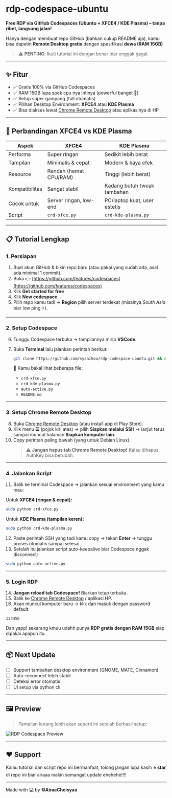 # rdp-codespace-ubuntu
**Free RDP via GitHub Codespaces (Ubuntu + XFCE4 / KDE Plasma) – tanpa ribet, langsung jalan!**  

Hanya dengan membuat repo GitHub (bahkan cukup README aja), kamu bisa dapetin **Remote Desktop gratis** dengan spesifikasi **dewa (RAM 15GB)**   

> ⚠️ **PENTING**: Ikuti tutorial ini dengan benar biar enggak gagal.  

---

## ✨ Fitur
- ✅ Gratis 100% via GitHub Codespaces  
- ✅ RAM 15GB lupa spek cpu nya intinya (powerful banget 🚀)  
- ✅ Setup super gampang (full otomatis)  
- ✅ Pilihan Desktop Environment: **XFCE4** atau **KDE Plasma**  
- ✅ Bisa diakses lewat [Chrome Remote Desktop](https://remotedesktop.google.com) atau aplikasinya di HP  

---

## 🧠 Perbandingan XFCE4 vs KDE Plasma

| Aspek | XFCE4 | KDE Plasma |
|-------|--------|-------------|
|  Performa | Super ringan | Sedikit lebih berat |
|  Tampilan | Minimalis & cepat | Modern & kaya efek |
|  Resource | Rendah (hemat CPU/RAM) | Tinggi (lebih berat) |
|  Kompatibilitas | Sangat stabil | Kadang butuh tweak tambahan |
|  Cocok untuk | Server ringan, low-end | PC/laptop kuat, user estetis |
|  Script | `crd-xfce.py` | `crd-kde-plasma.py` |

---

## 📋 Tutorial Lengkap

### 1. Persiapan
1. Buat akun GitHub & bikin repo baru (atau pakai yang sudah ada, asal ada minimal 1 commit).  
2. Buka 👉 [https://github.com/features/codespaces](https://github.com/features/codespaces)  
3. Klik **Get started for free**  
4. Klik **New codespace**  
5. Pilih repo kamu tadi → **Region** pilih server terdekat (misalnya *South Asia* biar low ping ⚡).  

---

### 2. Setup Codespace
6. Tunggu Codespace terbuka → tampilannya mirip **VSCode**.  
7. Buka **Terminal** lalu jalankan perintah berikut:  

   ```bash
   git clone https://github.com/syaaikoo/rdp-codespace-ubuntu.git && cd rdp-codespace-ubuntu && ls
   ```

   📂 Kamu bakal lihat beberapa file:  
   - `crd-xfce.py`  
   - `crd-kde-plasma.py`  
   - `auto-active.py`  
   - `README.md`

---

### 3. Setup Chrome Remote Desktop
8. Buka [Chrome Remote Desktop](https://remotedesktop.google.com) (atau install app di Play Store).  
9. Klik menu **☰** (pojok kiri atas) → pilih **Siapkan melalui SSH** → lanjut terus sampai muncul halaman **Siapkan komputer lain**.  
10. Copy perintah paling bawah (yang untuk Debian Linux).  
    > ⚠️ **Jangan hapus tab Chrome Remote Desktop!** Kalau dihapus, AuthKey bisa berubah.  

---

### 4. Jalankan Script
11. Balik ke terminal Codespace → jalankan sesuai environment yang kamu mau:  

   Untuk **XFCE4 (ringan & cepat):**
   ```bash
   sudo python crd-xfce.py
   ```

   Untuk **KDE Plasma (tampilan keren):**
   ```bash
   sudo python crd-kde-plasma.py
   ```

12. Paste perintah SSH yang tadi kamu copy → tekan **Enter** → tunggu proses otomatis sampai selesai.  
13. Setelah itu jalankan script auto-keepalive biar Codespace nggak disconnect:  

   ```bash
   sudo python auto-active.py
   ```

---

### 5. Login RDP
14. **Jangan reload tab Codespace!** Biarkan tetap terbuka.  
15. Balik ke [Chrome Remote Desktop](https://remotedesktop.google.com) / aplikasi HP.  
16. Akan muncul komputer baru → klik dan masuk dengan password default:  

   ```
   123456
   ```

   Dan yapp! sekarang kmuu udahh punya **RDP gratis dengan RAM 15GB** siap dipakai apapun itu.  

---

## 📦 Next Update
- [ ] Support tambahan desktop environment (GNOME, MATE, Cinnamon)  
- [ ] Auto-reconnect lebih stabil  
- [ ] Deteksi error otomatis  
- [ ] UI setup via python cli  

---

## 🖼️ Preview
> Tampilan kurang lebih akan seperti ini setelah berhasil setup:  

![RDP Codespace Preview](https://i.ibb.co/bsxnpp1/codespace-rdp-preview.png)  

---

## ❤️ Support
Kalau tutorial dan script repo ini bermanfaat, tolong jangan lupa kasih **⭐ star** 
di repo ini biar airaaa makin semangat update ehehehe!!!!  

---

Made with 💻 by **©AiraaCheisyaa**
